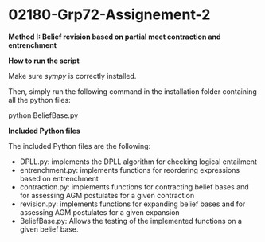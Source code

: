 # 02180-Grp72-Assignement-2

**Method I: Belief revision based on partial meet contraction and entrenchment**

**How to run the script**

Make sure *sympy* is correctly installed.

Then, simply run the following command in the installation folder containing all the python files:

python BeliefBase.py

**Included Python files**

The included Python files are the following:

- DPLL.py: implements the DPLL algorithm for checking logical entailment
- entrenchment.py: implements functions for reordering expressions based on entrenchment
- contraction.py: implements functions for contracting belief bases and for assessing AGM postulates for a given contraction
- revision.py: implements functions for expanding belief bases and for assessing AGM postulates for a given expansion 
- BeliefBase.py: Allows the testing of the implemented functions on a given belief base.



